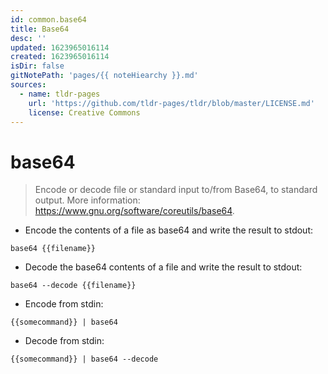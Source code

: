 ```yaml
---
id: common.base64
title: Base64
desc: ''
updated: 1623965016114
created: 1623965016114
isDir: false
gitNotePath: 'pages/{{ noteHiearchy }}.md'
sources:
  - name: tldr-pages
    url: 'https://github.com/tldr-pages/tldr/blob/master/LICENSE.md'
    license: Creative Commons
---
```

# base64

> Encode or decode file or standard input to/from Base64, to standard output.
> More information: <https://www.gnu.org/software/coreutils/base64>.

- Encode the contents of a file as base64 and write the result to stdout:

`base64 {{filename}}`

- Decode the base64 contents of a file and write the result to stdout:

`base64 --decode {{filename}}`

- Encode from stdin:

`{{somecommand}} | base64`

- Decode from stdin:

`{{somecommand}} | base64 --decode`

